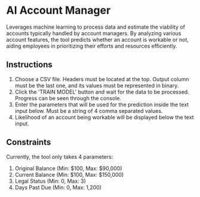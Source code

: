 # AI Account Manager

Leverages machine learning to process data and estimate the viability of accounts typically handled by account managers. By analyzing various account features, the tool predicts whether an account is workable or not, aiding employees in prioritizing their efforts and resources efficiently.

## Instructions
1. Choose a CSV file. Headers must be located at the top. Output column must be the last one, and its values must be represented in binary.
2. Click the 'TRAIN MODEL' button and wait for the data to be processed. Progress can be seen through the console.
3. Enter the parameters that will be used for the prediction inside the text input below. Must be a string of 4 comma separated values.
4. Likelihood of an account being workable will be displayed below the text input.

## Constraints
Currently, the tool only takes 4 parameters:
1. Original Balance (Min: $100, Max: $90,000)
2. Current Balance (Min: $100, Max: $150,000)
3. Legal Status (Min: 0, Max: 3)
4. Days Past Due (Min: 0, Max: 1,200)
